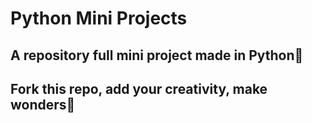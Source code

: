 # Python Mini Projects
## A repository full mini project made in Python:snake:
## Fork this repo, add your creativity, make wonders:rainbow: 
